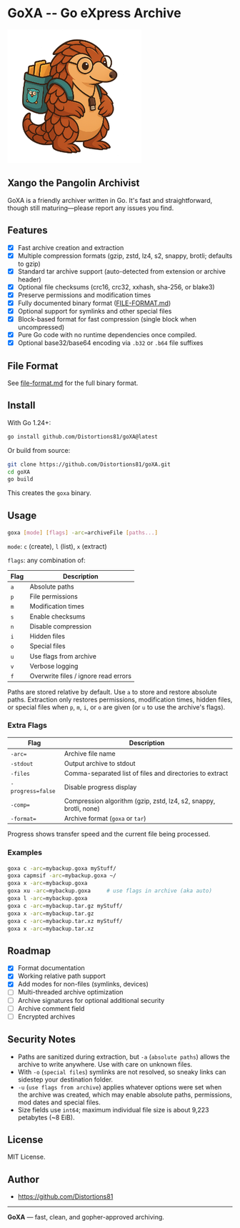 # GoXA -- Go eXpress Archive
<img src="https://github.com/Distortions81/goXA/blob/main/Xango.png?raw=true" alt="Xango the Archivist" width="300"/>

## Xango the Pangolin Archivist
GoXA is a friendly archiver written in Go. It's fast and straightforward, though still maturing—please report any issues you find.

## Features

- [x] Fast archive creation and extraction
- [x] Multiple compression formats (gzip, zstd, lz4, s2, snappy, brotli; defaults to gzip)
- [x] Standard tar archive support (auto-detected from extension or archive header)
 - [x] Optional file checksums (crc16, crc32, xxhash, sha-256, or blake3)
- [x] Preserve permissions and modification times
- [x] Fully documented binary format ([FILE-FORMAT.md](FILE-FORMAT.md))
- [x] Optional support for symlinks and other special files
- [x] Block-based format for fast compression (single block when uncompressed)
- [x] Pure Go code with no runtime dependencies once compiled.
- [x] Optional base32/base64 encoding via `.b32` or `.b64` file suffixes

## File Format

See [file-format.md](file-format.md) for the full binary format.

## Install

With Go 1.24+:

```bash
go install github.com/Distortions81/goXA@latest
```

Or build from source:

```bash
git clone https://github.com/Distortions81/goXA.git
cd goXA
go build
```

This creates the `goxa` binary.

## Usage

```bash
goxa [mode] [flags] -arc=archiveFile [paths...]
```

`mode`: `c` (create), `l` (list), `x` (extract)

`flags`: any combination of:

| Flag | Description |
|------|-------------|
| `a` | Absolute paths |
| `p` | File permissions |
| `m` | Modification times |
| `s` | Enable checksums |
| `n` | Disable compression |
| `i` | Hidden files |
| `o` | Special files |
| `u` | Use flags from archive |
| `v` | Verbose logging |
| `f` | Overwrite files / ignore read errors |

Paths are stored relative by default. Use `a` to store and restore absolute paths. Extraction only restores permissions, modification times, hidden files, or special files when `p`, `m`, `i`, or `o` are given (or `u` to use the archive's flags).

### Extra Flags

| Flag | Description |
|------|-------------|
| `-arc=` | Archive file name |
| `-stdout` | Output archive to stdout |
| `-files` | Comma-separated list of files and directories to extract |
| `-progress=false` | Disable progress display |
| `-comp=` | Compression algorithm (gzip, zstd, lz4, s2, snappy, brotli, none) |
| `-format=` | Archive format (`goxa` or `tar`) |

Progress shows transfer speed and the current file being processed.

### Examples

```bash
goxa c -arc=mybackup.goxa myStuff/
goxa capmsif -arc=mybackup.goxa ~/
goxa x -arc=mybackup.goxa
goxa xu -arc=mybackup.goxa     # use flags in archive (aka auto)
goxa l -arc=mybackup.goxa
goxa c -arc=mybackup.tar.gz myStuff/
goxa x -arc=mybackup.tar.gz
goxa c -arc=mybackup.tar.xz myStuff/
goxa x -arc=mybackup.tar.xz
```

## Roadmap

- [x] Format documentation
- [x] Working relative path support
- [x] Add modes for non-files (symlinks, devices)
- [ ] Multi-threaded archive optimization
- [ ] Archive signatures for optional additional security
- [ ] Archive comment field
- [ ] Encrypted archives

## Security Notes

- Paths are sanitized during extraction, but `-a` (`absolute paths`) allows the archive to write anywhere. Use with care on unknown files.
- With `-o` (`special files`) symlinks are not resolved, so sneaky links can sidestep your destination folder.
- `-u` (`use flags from archive`) applies whatever options were set when the archive was created, which may enable absolute paths, permissions, mod dates and special files.
- Size fields use `int64`; maximum individual file size is about 9,223 petabytes (~8&nbsp;EiB).

## License

MIT License.

## Author

- https://github.com/Distortions81

---

**GoXA** — fast, clean, and gopher-approved archiving.
